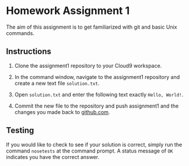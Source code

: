 # Homework Assignment 1

The aim of this assignment is to get familiarized with git and basic Unix commands.

## Instructions

 1. Clone the assignment1 repository to your Cloud9 workspace.

 2. In the command window, navigate to the assignment1 repository and create a new text file `solution.txt`.

 3. Open `solution.txt` and enter the following text exactly `Hello, World!`.

 4. Commit the new file to the repository and push assignment1 and the changes you made back to [github.com](http://github.com).

 ## Testing

 If you would like to check to see if your solution is correct, simply run the command `nosetests` at the command prompt.  A status message of `OK` indicates you have the correct answer.
